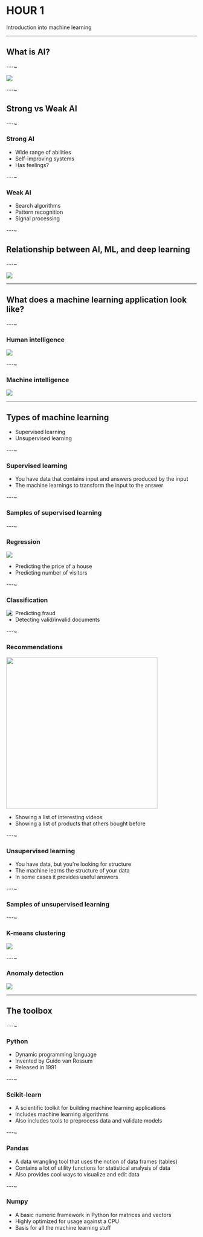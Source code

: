 # HOUR 1

Introduction into machine learning

---

## What is AI?

---~

<img src="media/ai-quote.png" class="plain">

---~

## Strong vs Weak AI

---~

### Strong AI

- Wide range of abilities
- Self-improving systems
- Has feelings?

---~

### Weak AI

- Search algorithms
- Pattern recognition
- Signal processing

---~

## Relationship between AI, ML, and deep learning

---~

<img src="media/ai-ml-dl.jpg" class="plain stretch">

---

## What does a machine learning application look like?

---~

### Human intelligence

<img src="media/human-intelligence.png" class="plain">

---~

### Machine intelligence

<img src="media/machine-intelligence.png" class="plain">

---

## Types of machine learning

- Supervised learning
- Unsupervised learning

---~

### Supervised learning

- You have data that contains input and answers produced by the input <!-- .element: class="fragment" -->
- The machine learnings to transform the input to the answer <!-- .element: class="fragment" -->

---~

### Samples of supervised learning

---~

### Regression

<img src="media/regression.png" class="plain">

- Predicting the price of a house
- Predicting number of visitors

---~

### Classification

<img src="media/classification.png" class="plain" style="float: left">

- Predicting fraud
- Detecting valid/invalid documents

---~

### Recommendations

<img src="media/recommendations.png" class="plain" style="width: 400px">

- Showing a list of interesting videos
- Showing a list of products that others bought before

---~

### Unsupervised learning

- You have data, but you're looking for structure <!-- .element: class="fragment" -->
- The machine learns the structure of your data <!-- .element: class="fragment" -->
- In some cases it provides useful answers <!-- .element: class="fragment" -->

---~

### Samples of unsupervised learning

---~

### K-means clustering

<img src="media/k-means-clustering.png" class="plain">

---~

### Anomaly detection

<img src="media/anomaly-detection.png" class="plain">

---

## The toolbox

---~

### Python

- Dynamic programming language
- Invented by Guido van Rossum
- Released in 1991

---~

### Scikit-learn

- A scientific toolkit for building machine learning applications
- Includes machine learning algorithms
- Also includes tools to preprocess data and validate models

---~

### Pandas

- A data wrangling tool that uses the notion of data frames (tables)
- Contains a lot of utility functions for statistical analysis of data
- Also provides cool ways to visualize and edit data

---~

### Numpy

- A basic numeric framework in Python for matrices and vectors
- Highly optimized for usage against a CPU
- Basis for all the machine learning stuff